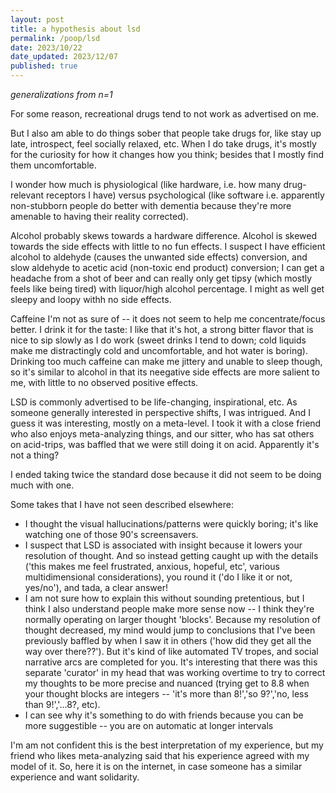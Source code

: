 ```yaml
---
layout: post
title: a hypothesis about lsd
permalink: /poop/lsd
date: 2023/10/22
date_updated: 2023/12/07
published: true
---
```


_generalizations from n=1_

For some reason, recreational drugs tend to not work as advertised on me. 

But I also am able to do things sober that people take drugs for, like stay up late, introspect, feel socially relaxed, etc. When I do take drugs, it's mostly for the curiosity for how it changes how you think; besides that I mostly find them uncomfortable. 

I wonder how much is physiological (like hardware, i.e. how many drug-relevant receptors I have) versus psychological (like software i.e. apparently non-stubborn people do better with dementia because they're more amenable to having their reality corrected).

Alcohol probably skews towards a hardware difference. Alcohol is skewed towards the side effects with little to no fun effects. I suspect I have efficient alcohol to aldehyde (causes the unwanted side effects) conversion, and slow aldehyde to acetic acid (non-toxic end product) conversion; I can get a headache from a shot of beer and can really only get tipsy (which mostly feels like being tired) with liquor/high alcohol percentage. I might as well get sleepy and loopy withh no side effects.

Caffeine I'm not as sure of -- it does not seem to help me concentrate/focus better. I drink it for the taste: I like that it's hot, a strong bitter flavor that is nice to sip slowly as I do work (sweet drinks I tend to down; cold liquids make me distractingly cold and uncomfortable, and hot water is boring). Drinking too much caffeine can make me jittery and unable to sleep though, so it's similar to alcohol in that its neegative side effects are more salient to me, with little to no observed positive effects.

LSD is commonly advertised to be life-changing, inspirational, etc. As someone generally interested in perspective shifts, I was intrigued. And I guess it was interesting, mostly on a meta-level. I took it with a close friend who also enjoys meta-analyzing things, and our sitter, who has sat others on acid-trips, was baffled that we were still doing it on acid. Apparently it's not a thing? 

I ended taking twice the standard dose because it did not seem to be doing much with one. 

Some takes that I have not seen described elsewhere:
- I thought the visual hallucinations/patterns were quickly boring; it's like watching one of those 90's screensavers.
- I suspect that LSD is associated with insight because it lowers your resolution of thought. And so instead getting caught up with the details ('this makes me feel frustrated, anxious, hopeful, etc', various multidimensional considerations), you round it ('do I like it or not, yes/no'), and tada, a clear answer! 
- I am not sure how to explain this without sounding pretentious, but I think I also understand people make more sense now -- I think they're normally operating on larger thought 'blocks'. Because my resolution of thought decreased, my mind would jump to conclusions that I've been previously baffled by when I saw it in others ('how did they get all the way over there??'). But it's kind of like automated TV tropes, and social narrative arcs are completed for you. It's interesting that there was this separate 'curator' in my head that was working overtime to try to correct my thoughts to be more precise and nuanced (trying get to 8.8 when your thought blocks are integers -- 'it's more than 8!','so 9?','no, less than 9!','...8?, etc). 
- I can see why it's something to do with friends because you can be more suggestible -- you are on automatic at longer intervals

I'm am not confident this is the best interpretation of my experience, but my friend who likes meta-analyzing said that his experience agreed with my model of it. So, here it is on the internet, in case someone has a similar experience and want solidarity. 




